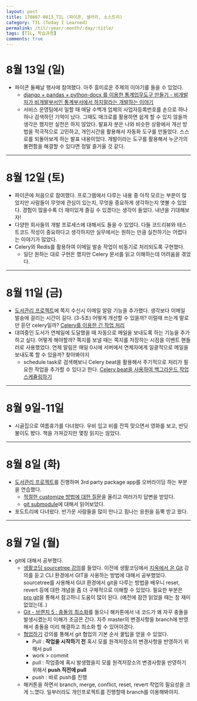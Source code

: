 ```yaml
---
layout: post
title: 170807-0813_TIL (파이콘, 샐러리, 소스트리)
category: TIL (Today I Learned)
permalink: /til/:year/:month/:day/:title/
tags: [TIL, 학습과정]
comments: true
---
```


# 8월 13일 (일)
- 파이콘 둘째날 행사에 참여했다. 아주 흥미로운 주제의 이야기를 들을 수 있었다.
  - [django + pandas + python-docx 를 이용한 통계업무도구 만들기 - 비개발자가 비개발부서인 통계부서에서 하지말라는 개발하는 이야기](https://www.slideshare.net/SungYongLee4/pycon2017-dances-with-the-last-samurai)
  - 서비스 운영팀에서 일할 때 매달 수백개 업체의 사업자등록번호를 손으로 하나하나 검색하던 기억이 났다. 그때도 매크로를 활용하면 쉽게 할 수 있지 않을까 생각은 했지만 실천은 하지 않았다. 발표자 분은 나와 비슷한 상황에서 개선 방법을 적극적으로 고민하고, 개인시간을 활용해서 자동화 도구를 만들었다. 스스로를 되돌아보게 하는 발표 내용이었다. 개발이라는 도구를 활용해서 누군가의 불편함을 해결할 수 있다면 정말 즐거울 것 같다.

---

# 8월 12일 (토)
- 파이콘에 처음으로 참여했다. 프로그램에서 다루는 내용 중 아직 모르는 부분이 많았지만 사람들이 무엇에 관심이 있는지, 무엇을 중요하게 생각하는지 엿볼 수 있었다. 경험이 많을수록 더 재미있게 즐길 수 있겠다는 생각이 들었다. 내년을 기대해보자!
- 다양한 회사들의 개발 프로세스에 대해서도 들을 수 있었다. 다들 코드리뷰와 테스트코드 작성이 중요하다고 생각하지만 실무에서는 원하는 만큼 실천하기는 어렵다는 이야기가 많았다.
- Celery와 Redis를 활용하여 이메일 발송 작업이 비동기로 처리되도록 구현했다.
  - 일단 원하는 대로 구현은 했지만 Celery 문서를 읽고 이해하는데 어려움을 겪었다.

---

# 8월 11일 (금)
- [도서관리 프로젝트](https://github.com/wayhome25/our-book)에 쪽지 수신시 이메일 알람 기능을 추가했다.
  생각보다 이메일 발송에 걸리는 시간이 길다. (3-5초) 어떻게 개선할 수 있을까? 이럴때 쓰는게 말로만 듣던 celery일까? [Celery를 이용한 긴 작업 처리 ](https://spoqa.github.io/2012/05/29/distribute-task-with-celery.html)
- 대여중인 도서가 연체일에 도달했을 때 자동으로 메일을 보내도록 하는 기능을 추가하고 싶다. 어떻게 해야할까? 쪽지를 보낼 때는 쪽지를 저장하는 시점을 이벤트 핸들러로 사용했었다. 연체 알림은 매일 0시에 서버에서 연체자에게 일괄적으로 메일을 보내도록 할 수 있을까? 찾아봐야지
  - schedule task로 검색해보니 Celery beat을 활용해서 주기적으로 처리가 필요한 작업을 추가할 수 있다고 한다. [Celery beat을 사용하여 백그라운드 작업 스케쥴링하기](http://blog.naver.com/PostView.nhn?blogId=c_ist82&logNo=220777624611)

---

# 8월 9일-11일
- 시골집으로 여름휴가를 다녀왔다. 우비 입고 비를 잔뜩 맞으면서 영화를 보고, 반딧불이도 봤다. 책을 가져갔지만 몇장 읽지는 않았다.

---

# 8월 8일 (화)
- [도서관리 프로젝트](https://github.com/wayhome25/our-book)를 진행하며 3rd party package app를 오버라이딩 하는 부분을 연습했다.
  - [적절한 customize 방법에 대한 질문](https://www.facebook.com/groups/askdjango/permalink/1788528587829343/?comment_id=1788557797826422&notif_t=group_comment&notif_id=1502202113277812)을 올리고 여러가지 답변을 받았다.
  - [git submodule](https://git-scm.com/book/ko/v1/Git-%EB%8F%84%EA%B5%AC-%EC%84%9C%EB%B8%8C%EB%AA%A8%EB%93%88)에 대해서 읽어보았다.
- 포도트리에 다녀왔다. 반가운 사람들을 많이 만나고 힘나는 응원을 듬뿍 받고 왔다.

---

# 8월 7일 (월)
- git에 대해서 공부했다.
  - [생활코딩 sourcetree 강의](https://opentutorials.org/course/1492)를 들었다. 이전에 생활코딩에서 [지옥에서 온 Git](https://opentutorials.org/course/2708) 강의를 듣고 CLI 환경에서 GIT을 사용하는 방법에 대해서 공부했었다. sourcetree를 사용해서 GUI 환경에서 git을 다루는 방법을 배우니 reset, revert 등에 대한 개념을 좀 더 구체적으로 이해할 수 있었다. 필요한 부분은 [pro git](https://git-scm.com)을 통해서 참고하니 도움이 많이 된다. (예전에 잠깐 읽었을 때는 참 재미 없었는데..)
  - [Git - 브랜치 5 : 충돌의 최소화](https://www.youtube.com/watch?v=UscVvA0eyaM)를 들으니 해커톤에서 내 코드가 왜 자꾸 충돌을 발생시켰는지 이해가 조금은 간다. 자주 master의 변경사항을 branch에 반영해서 충돌을 미리 해결하고 최소화 할 수 있어야겠다.
  - [협업하기](https://opentutorials.org/course/1492/8115) 강의를 통해서 git 협업의 기본 순서 꿀팁을 얻을 수 있었다.  
    - Pull : **작업을 시작하기 전** 혹시 모를 원격저장소의 변경사항을 반영하기 위해서 pull
    - work > commit
    - pull : 작업중에 혹시 발생했을지 모를 원격저장소의 변경사항을 반영하기 위해서 **push 직전에 pull**
    - push : 바로 push를 진행
  - 해커톤을 하면서 branch, merge, conflict, reset, revert 작업의 필요성을 크게 느꼈다. 일부러라도 개인프로젝트를 진행할때 branch를 이용해봐야지.
